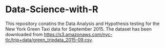 # Data-Science-with-R
This repository conatins the Data Analysis and Hypothesis testing for the New York Green Taxi data for September 2015. The dataset has been downloaded from https://s3.amazonaws.com/nyc-tlc/trip+data/green_tripdata_2015-09.csv.
